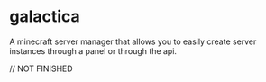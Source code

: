 # galactica
A minecraft server manager that allows you to easily create server instances through a panel or through the api. 

// NOT FINISHED